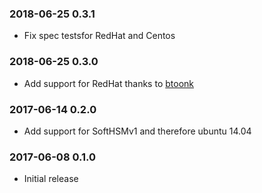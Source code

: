 ### 2018-06-25 0.3.1
* Fix spec testsfor RedHat and Centos

### 2018-06-25 0.3.0
* Add support for RedHat thanks to [btoonk](https://github.com/btoonk)

### 2017-06-14 0.2.0
* Add support for SoftHSMv1 and therefore ubuntu 14.04 

### 2017-06-08 0.1.0
* Initial release

